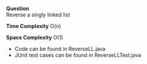 **Question**  
Reverse a singly linked list

**Time Complexity**
O(n)

**Space Complexity**
O(1)

* Code can be found in ReverseLL.java
* JUnit test cases can be found in ReverseLLTest.java
